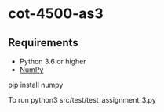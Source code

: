 # cot-4500-as3


## Requirements

- Python 3.6 or higher
- [NumPy](https://numpy.org/)

pip install numpy

To run
python3 src/test/test_assignment_3.py
